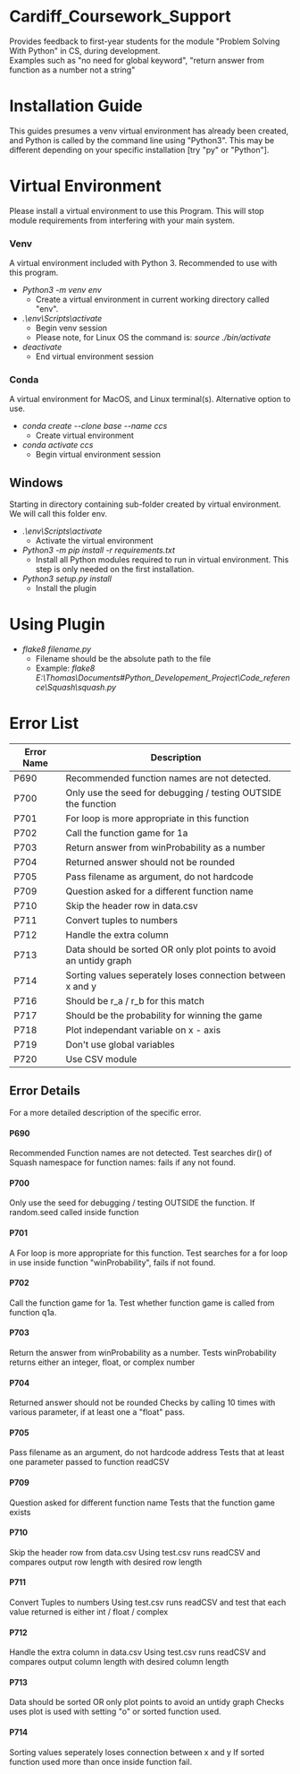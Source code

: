 # Cardiff_Coursework_Support

Provides feedback to first-year students for the module "Problem Solving With Python" in CS, during development.  
Examples such as "no need for global keyword", "return answer from function as a number not a string"

# Installation Guide
This guides presumes a venv virtual environment has already been created, and Python is called by the command line using "Python3". This may be different depending on your specific installation [try "py" or "Python"].

# Virtual Environment
Please install a virtual environment to use this Program. This will stop module requirements from interfering with your main system.

### Venv
A virtual environment included with Python 3. Recommended to use with this program.

* *Python3 -m venv env*
  * Create a virtual environment in current working directory called "env".
* *.\env\Scripts\activate*
  * Begin venv session
  * Please note, for Linux OS the command is: *source ./bin/activate*
* *deactivate*
  * End virtual environment session

### Conda
A virtual environment for MacOS, and Linux terminal(s). Alternative option to use.
* *conda create --clone base --name ccs*
  * Create virtual environment
* *conda activate ccs*
  * Begin virtual environment session

## Windows
Starting in directory containing sub-folder created by virtual environment. We will call this folder env.  

* *.\env\Scripts\activate*
  * Activate the virtual environment
* *Python3 -m pip install -r requirements.txt*
  * Install all Python modules required to run in virtual environment. This step is only needed on the first installation.
* *Python3 setup.py install*
  * Install the plugin

# Using Plugin

* *flake8 filename.py*
  * Filename should be the absolute path to the file
  * Example: *flake8 E:\Thomas\Documents\#Python_Developement_Project\Code_reference\Squash\squash.py*

# Error List
Error Name | Description
--------------|----------------
P690 | Recommended function names are not detected.
P700 | Only use the seed for debugging / testing OUTSIDE the function
P701 | For loop is more appropriate in this function
P702 | Call the function game for 1a
P703 | Return answer from winProbability as a number
P704 | Returned answer should not be rounded
P705 | Pass filename as argument, do not hardcode
P709 | Question asked for a different function name
P710 | Skip the header row in data.csv
P711 | Convert tuples to numbers
P712 | Handle the extra column
P713 | Data should be sorted OR only plot points to avoid an untidy graph
P714 | Sorting values seperately loses connection between x and y
P716 | Should be r_a / r_b for this match
P717 | Should be the probability for winning the game
P718 | Plot independant variable on x - axis
P719 | Don't use global variables
P720 | Use CSV module

## Error Details
For a more detailed description of the specific error.

#### P690
Recommended Function names are not detected.
Test searches dir() of Squash namespace for function names: fails if any not found.

#### P700
Only use the seed for debugging / testing OUTSIDE the function.
If random.seed called inside function

#### P701
A For loop is more appropriate for this function.
Test searches for a for loop in use inside function "winProbability", fails if not found.

#### P702
Call the function game for 1a.
Test whether function game is called from function q1a.

#### P703
Return the answer from winProbability as a number.
Tests winProbability returns either an integer, float, or complex number

#### P704
Returned answer should not be rounded
Checks by calling 10 times with various parameter, if at least one a "float" pass.

#### P705
Pass filename as an argument, do not hardcode address
Tests that at least one parameter passed to function readCSV

#### P709
Question asked for different function name
Tests that the function game exists

#### P710
Skip the header row from data.csv
Using test.csv runs readCSV and compares output row length with desired row length

#### P711
Convert Tuples to numbers
Using test.csv runs readCSV and test that each value returned is either int / float / complex

#### P712
Handle the extra column in data.csv
Using test.csv runs readCSV and compares output column length with desired column length

#### P713
Data should be sorted OR only plot points to avoid an untidy graph
Checks uses plot is used with setting "o" or sorted function used.

#### P714
Sorting values seperately loses connection between x and y
If sorted function used more than once inside function fail.
